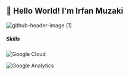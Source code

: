 ## 👋 Hello World! I'm Irfan Muzaki

![github-header-image (1)](https://github.com/user-attachments/assets/e8151e08-7578-4924-a77e-a391b4a75c20)


##### Skills

![Google Cloud](https://img.shields.io/badge/Google_Cloud-4285F4?style=for-the-badge&logo=google-cloud&logoColor=white)

![Google Analytics](https://img.shields.io/badge/Google%20Analytics-E37400?style=for-the-badge&logo=google%20analytics&logoColor=white)
